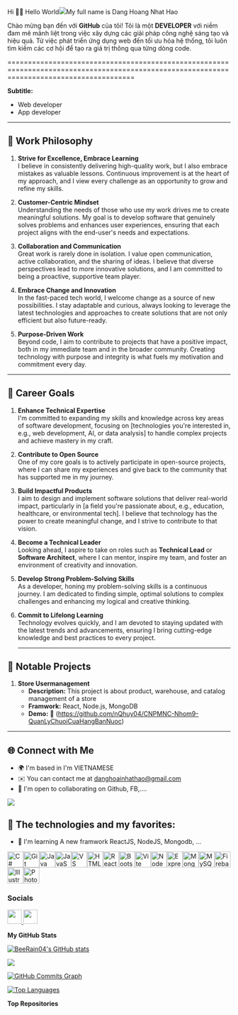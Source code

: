 Hi 👨‍💻 Hello World![](https://user-images.githubusercontent.com/18350557/176309783-0785949b-9127-417c-8b55-ab5a4333674e.gif)My full name is Dang Hoang Nhat Hao

Chào mừng bạn đến với **GitHub** của tôi! Tôi là một **DEVELOPER** với niềm đam mê mãnh liệt trong việc xây dựng các giải pháp công nghệ sáng tạo và hiệu quả. Từ việc phát triển ứng dụng web đến tối ưu hóa hệ thống, tôi luôn tìm kiếm các cơ hội để tạo ra giá trị thông qua từng dòng code.

===========================================================================================================================================

**Subtitle:**
* Web developer
* App developer
-------------
## 🌱 Work Philosophy

1. **Strive for Excellence, Embrace Learning**  
   I believe in consistently delivering high-quality work, but I also embrace mistakes as valuable lessons. Continuous improvement is at the heart of my approach, and I view every challenge as an opportunity to grow and refine my skills.

2. **Customer-Centric Mindset**  
   Understanding the needs of those who use my work drives me to create meaningful solutions. My goal is to develop software that genuinely solves problems and enhances user experiences, ensuring that each project aligns with the end-user's needs and expectations.

3. **Collaboration and Communication**  
   Great work is rarely done in isolation. I value open communication, active collaboration, and the sharing of ideas. I believe that diverse perspectives lead to more innovative solutions, and I am committed to being a proactive, supportive team player.

4. **Embrace Change and Innovation**  
   In the fast-paced tech world, I welcome change as a source of new possibilities. I stay adaptable and curious, always looking to leverage the latest technologies and approaches to create solutions that are not only efficient but also future-ready.

5. **Purpose-Driven Work**  
   Beyond code, I aim to contribute to projects that have a positive impact, both in my immediate team and in the broader community. Creating technology with purpose and integrity is what fuels my motivation and commitment every day.

---

## 🎯 Career Goals

1. **Enhance Technical Expertise**  
   I'm committed to expanding my skills and knowledge across key areas of software development, focusing on [technologies you're interested in, e.g., web development, AI, or data analysis] to handle complex projects and achieve mastery in my craft.

2. **Contribute to Open Source**  
   One of my core goals is to actively participate in open-source projects, where I can share my experiences and give back to the community that has supported me in my journey.

3. **Build Impactful Products**  
   I aim to design and implement software solutions that deliver real-world impact, particularly in [a field you're passionate about, e.g., education, healthcare, or environmental tech]. I believe that technology has the power to create meaningful change, and I strive to contribute to that vision.

4. **Become a Technical Leader**  
   Looking ahead, I aspire to take on roles such as **Technical Lead** or **Software Architect**, where I can mentor, inspire my team, and foster an environment of creativity and innovation.

5. **Develop Strong Problem-Solving Skills**  
   As a developer, honing my problem-solving skills is a continuous journey. I am dedicated to finding simple, optimal solutions to complex challenges and enhancing my logical and creative thinking.

6. **Commit to Lifelong Learning**  
   Technology evolves quickly, and I am devoted to staying updated with the latest trends and advancements, ensuring I bring cutting-edge knowledge and best practices to every project.
   
   -------------
## 🌟 Notable Projects

1. **Store Usermanagement**  
   - **Description:** This project is about product, warehouse, and catalog management of a store
   - **Framwork:** React, Node.js, MongoDB
   - **Demo:** 🚀 (https://github.com/nQhuy04/CNPMNC-Nhom9-QuanLyChuoiCuaHangBanNuoc)
------------
## 🌐 Connect with Me
* 🌍  I'm based in I'm VIETNAMESE
* ✉️  You can contact me at [danghoainhathao@gmail.com](mailto:danghoainhathao@gmail.com)
* 🤝  I'm open to collaborating on Github, FB,....

<a href="https://www.github.com/BeeRain04" target="_blank" rel="noreferrer"><img
src="https://img.shields.io/github/followers/BeeRain04?logo=github&style=for-the-badge&color=0891b2&labelColor=1c1917" /></a>
## 🔧 The technologies and my favorites:
* 🧠  I'm learning A new framwork ReactJS, NodeJS, Mongodb, ...

<p align="left">
<a href="https://docs.microsoft.com/en-us/dotnet/csharp/" target="_blank" rel="noreferrer"><img src="https://raw.githubusercontent.com/danielcranney/readme-generator/main/public/icons/skills/csharp-colored.svg" width="36" height="36" alt="C#" /></a><a href="https://git-scm.com/" target="_blank" rel="noreferrer"><img src="https://raw.githubusercontent.com/danielcranney/readme-generator/main/public/icons/skills/git-colored.svg" width="36" height="36" alt="Git" /></a><a href="https://www.oracle.com/java/" target="_blank" rel="noreferrer"><img src="https://raw.githubusercontent.com/danielcranney/readme-generator/main/public/icons/skills/java-colored.svg" width="36" height="36" alt="Java" /></a><a href="https://developer.mozilla.org/en-US/docs/Web/JavaScript" target="_blank" rel="noreferrer"><img src="https://raw.githubusercontent.com/danielcranney/readme-generator/main/public/icons/skills/javascript-colored.svg" width="36" height="36" alt="JavaScript" /></a><a href="https://code.visualstudio.com/" target="_blank" rel="noreferrer"><img src="https://raw.githubusercontent.com/danielcranney/readme-generator/main/public/icons/skills/visualstudiocode.svg" width="36" height="36" alt="VS Code" /></a><a href="https://developer.mozilla.org/en-US/docs/Glossary/HTML5" target="_blank" rel="noreferrer"><img src="https://raw.githubusercontent.com/danielcranney/readme-generator/main/public/icons/skills/html5-colored.svg" width="36" height="36" alt="HTML5" /></a><a href="https://reactjs.org/" target="_blank" rel="noreferrer"><img src="https://raw.githubusercontent.com/danielcranney/readme-generator/main/public/icons/skills/react-colored.svg" width="36" height="36" alt="React" /></a><a href="https://getbootstrap.com/" target="_blank" rel="noreferrer"><img src="https://raw.githubusercontent.com/danielcranney/readme-generator/main/public/icons/skills/bootstrap-colored.svg" width="36" height="36" alt="Bootstrap" /></a><a href="https://vitejs.dev/" target="_blank" rel="noreferrer"><img src="https://raw.githubusercontent.com/danielcranney/readme-generator/main/public/icons/skills/vite-colored.svg" width="36" height="36" alt="Vite" /></a><a href="https://nodejs.org/en/" target="_blank" rel="noreferrer"><img src="https://raw.githubusercontent.com/danielcranney/readme-generator/main/public/icons/skills/nodejs-colored.svg" width="36" height="36" alt="NodeJS" /></a><a href="https://expressjs.com/" target="_blank" rel="noreferrer"><img src="https://raw.githubusercontent.com/danielcranney/readme-generator/main/public/icons/skills/express-colored.svg" width="36" height="36" alt="Express" /></a><a href="https://www.mongodb.com/" target="_blank" rel="noreferrer"><img src="https://raw.githubusercontent.com/danielcranney/readme-generator/main/public/icons/skills/mongodb-colored.svg" width="36" height="36" alt="MongoDB" /></a><a href="https://www.mysql.com/" target="_blank" rel="noreferrer"><img src="https://raw.githubusercontent.com/danielcranney/readme-generator/main/public/icons/skills/mysql-colored.svg" width="36" height="36" alt="MySQL" /></a><a href="https://firebase.google.com/" target="_blank" rel="noreferrer"><img src="https://raw.githubusercontent.com/danielcranney/readme-generator/main/public/icons/skills/firebase-colored.svg" width="36" height="36" alt="Firebase" /></a><a href="https://www.adobe.com/uk/products/illustrator.html" target="_blank" rel="noreferrer"><img src="https://raw.githubusercontent.com/danielcranney/readme-generator/main/public/icons/skills/illustrator-colored.svg" width="36" height="36" alt="Illustrator" /></a><a href="https://www.adobe.com/uk/products/photoshop.html" target="_blank" rel="noreferrer"><img src="https://raw.githubusercontent.com/danielcranney/readme-generator/main/public/icons/skills/photoshop-colored.svg" width="36" height="36" alt="Photoshop" /></a>
</p>

### Socials

<p align="left"> <a href="https://www.facebook.com/nhathao" target="_blank" rel="noreferrer"> <picture> <source media="(prefers-color-scheme: dark)" srcset="https://raw.githubusercontent.com/danielcranney/readme-generator/main/public/icons/socials/facebook-dark.svg" /> <source media="(prefers-color-scheme: light)" srcset="https://raw.githubusercontent.com/danielcranney/readme-generator/main/public/icons/socials/facebook.svg" /> <img src="https://raw.githubusercontent.com/danielcranney/readme-generator/main/public/icons/socials/facebook.svg" width="32" height="32" /> </picture> </a> <a href="https://www.github.com/BeeRain04" target="_blank" rel="noreferrer"> <picture> <source media="(prefers-color-scheme: dark)" srcset="https://raw.githubusercontent.com/danielcranney/readme-generator/main/public/icons/socials/github-dark.svg" /> <source media="(prefers-color-scheme: light)" srcset="https://raw.githubusercontent.com/danielcranney/readme-generator/main/public/icons/socials/github.svg" /> <img src="https://raw.githubusercontent.com/danielcranney/readme-generator/main/public/icons/socials/github.svg" width="32" height="32" /> </picture> </a></p>

<b>My GitHub Stats</b>

<a href="http://www.github.com/BeeRain04"><img src="https://github-readme-stats.vercel.app/api?username=BeeRain04&show_icons=true&hide=&count_private=true&title_color=0891b2&text_color=ffffff&icon_color=0891b2&bg_color=1c1917&hide_border=true&show_icons=true" alt="BeeRain04's GitHub stats" /></a>

<a href="http://www.github.com/BeeRain04"><img src="https://github-readme-streak-stats.herokuapp.com/?user=BeeRain04&stroke=ffffff&background=1c1917&ring=0891b2&fire=0891b2&currStreakNum=ffffff&currStreakLabel=0891b2&sideNums=ffffff&sideLabels=ffffff&dates=ffffff&hide_border=true" /></a>

<a href="http://www.github.com/BeeRain04"><img src="https://github-readme-activity-graph.cyclic.app/graph?username=BeeRain04&bg_color=1c1917&color=ffffff&line=0891b2&point=ffffff&area_color=1c1917&area=true&hide_border=true&custom_title=GitHub%20Commits%20Graph" alt="GitHub Commits Graph" /></a>

<a href="https://github.com/BeeRain04" align="left"><img src="https://github-readme-stats.vercel.app/api/top-langs/?username=BeeRain04&langs_count=10&title_color=0891b2&text_color=ffffff&icon_color=0891b2&bg_color=1c1917&hide_border=true&locale=en&custom_title=Top%20%Languages" alt="Top Languages" /></a>

<b>Top Repositories</b>

<div width="100%" align="center"></div><br /><br /><br /><br /><br /><br /><br />
